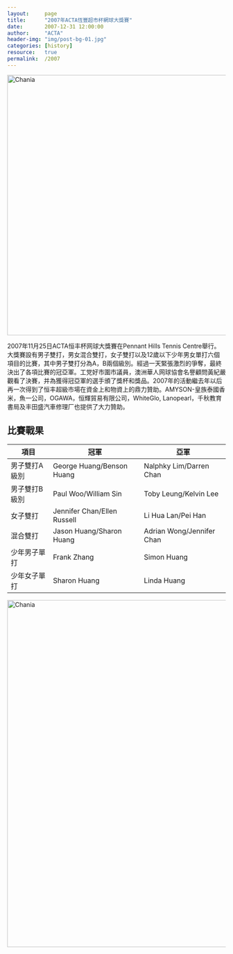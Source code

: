 ```yaml
---
layout:     page
title:      "2007年ACTA恆豐超市杯網球大獎賽"
date:       2007-12-31 12:00:00
author:     "ACTA"
header-img: "img/post-bg-01.jpg"
categories: [history]
resource:   true
permalink:  /2007
---
```

<div class="container">
    <img class="img-responsive" src="{{ site.baseurl }}/img/2007-poster.jpg" alt="Chania" width="600" />
</div>
<p>2007年11月25日ACTA恒丰杯网球大獎賽在Pennant Hills Tennis Centre舉行。大獎賽設有男子雙打，男女混合雙打，女子雙打以及12歲以下少年男女單打六個項目的比賽，其中男子雙打分為A，B兩個級別。經過一天緊張激烈的爭奪，最終決出了各項比賽的冠亞軍。工党好市圍市議員，澳洲華人网球協會名譽顧問黃紀嚴觀看了決賽，并為獲得冠亞軍的選手頒了獎杯和獎品。2007年的活動繼去年以后再一次得到了恒丰超級市場在資金上和物資上的鼎力贊助。AMYSON-皇族泰國香米，魚一公司，OGAWA，恒輝貿易有限公司，WhiteGlo, Lanopearl，千秋教育書局及丰田盛汽車修理厂也提供了大力贊助。</p>
<div class="container">
    <h2>比賽戰果</h2>
    <table class="table">
        <thead>
            <tr>
                <th>項目</th>
                <th>冠軍</th>
                <th>亞軍</th>
            </tr>
        </thead>
        <tbody>
            <tr>
                <td>男子雙打A級別</td>
                <td>George Huang/Benson Huang</td>
                <td>Nalphky Lim/Darren Chan</td>
            </tr>
            <tr>
                <td>男子雙打B級別</td>
                <td>Paul Woo/William Sin</td>
                <td>Toby Leung/Kelvin Lee</td>
            </tr>
            <tr>
                <td>女子雙打</td>
                <td>Jennifer Chan/Ellen Russell</td>
                <td>Li Hua Lan/Pei Han</td>
            </tr>
            <tr>
                <td>混合雙打</td>
                <td>Jason Huang/Sharon Huang</td>
                <td>Adrian Wong/Jennifer Chan</td>
            </tr>
            <tr>
                <td>少年男子單打</td>
                <td>Frank Zhang</td>
                <td>Simon Huang</td>
            </tr>
            <tr>
                <td>少年女子單打</td>
                <td>Sharon Huang</td>
                <td>Linda Huang</td>
            </tr>
        </tbody>
    </table>
    <img class="img-responsive" src="{{ site.baseurl }}/img/2007-photo.jpg" alt="Chania" width="800" />
</div>
